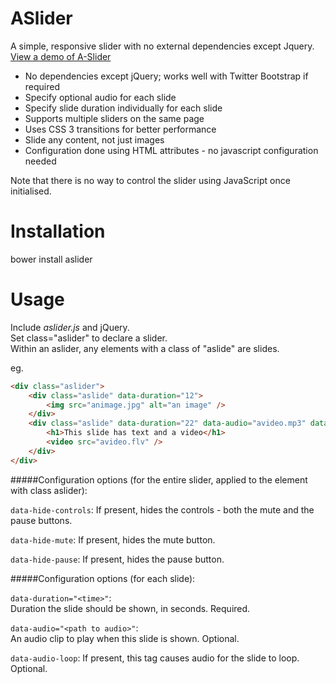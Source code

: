 ASlider
=======

A simple, responsive slider with no external dependencies except Jquery.    
[View a demo of A-Slider](http://varunnaik.github.com/A-Slider)

* No dependencies except jQuery; works well with Twitter Bootstrap if required
* Specify optional audio for each slide
* Specify slide duration individually for each slide
* Supports multiple sliders on the same page
* Uses CSS 3 transitions for better performance
* Slide any content, not just images
* Configuration done using HTML attributes - no javascript configuration needed

Note that there is no way to control the slider using JavaScript once initialised.

Installation
============
bower install aslider

Usage
=====
Include *aslider.js* and jQuery.    
Set class="aslider" to declare a slider.     
Within an aslider, any elements with a class of "aslide" are slides.    

eg.
```HTML
<div class="aslider">
    <div class="aslide" data-duration="12">
        <img src="animage.jpg" alt="an image" />
    </div>
    <div class="aslide" data-duration="22" data-audio="avideo.mp3" data-audio-loop>
        <h1>This slide has text and a video</h1>
        <video src="avideo.flv" />
    </div>
</div>
```

#####Configuration options (for the entire slider, applied to the element with class aslider):

``` data-hide-controls ```: 
If present, hides the controls - both the mute and the pause buttons.

``` data-hide-mute ```: 
If present, hides the mute button.

``` data-hide-pause ```: 
If present, hides the pause button.

#####Configuration options (for each slide):    

``` data-duration="<time>" ```:    
Duration the slide should be shown, in seconds. Required.

``` data-audio="<path to audio>" ```:   
An audio clip to play when this slide is shown. Optional.

``` data-audio-loop ```: 
If present, this tag causes audio for the slide to loop. Optional.

